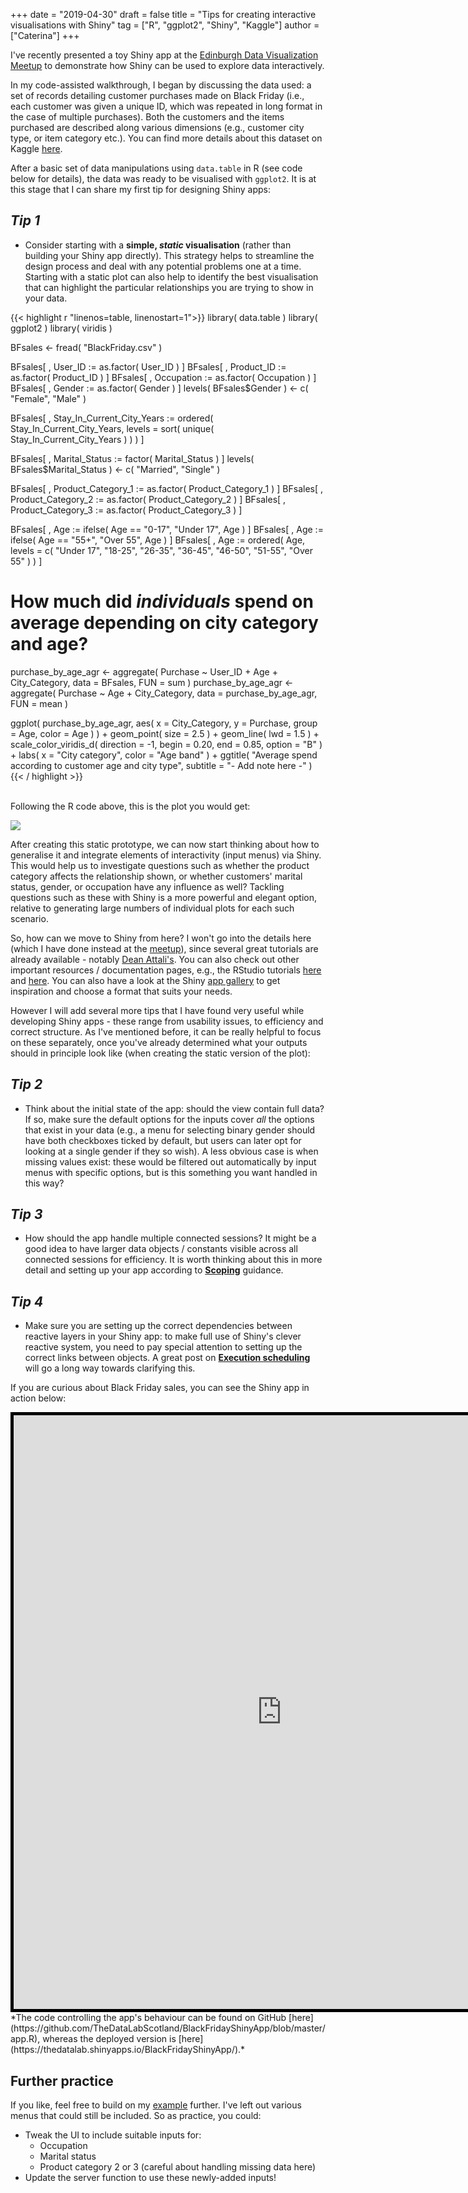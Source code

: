 +++
date = "2019-04-30"
draft = false
title = "Tips for creating interactive visualisations with Shiny"
tag = ["R", "ggplot2", "Shiny", "Kaggle"]
author = ["Caterina"]
+++


I've recently presented a toy Shiny app at the [Edinburgh Data Visualization Meetup](https://www.meetup.com/meetup-group-vBHbCmgh/events/259694171/) to demonstrate how Shiny can be used to explore data interactively.

In my code-assisted walkthrough, I began by discussing the data used: a set of records detailing customer purchases made on Black Friday (i.e., each customer was given a unique ID, which was repeated in long format in the case of multiple purchases). Both the customers and the items purchased are described along various dimensions (e.g., customer city type, or item category etc.). You can find more details about this dataset on Kaggle [here](https://www.kaggle.com/mehdidag/black-friday).
 
After a basic set of data manipulations using `data.table` in R (see code below for details), the data was ready to be visualised with `ggplot2`. It is at this stage that I can share my first tip for designing Shiny apps:

## *Tip 1* 
* Consider starting with a **simple, *static* visualisation** (rather than building your Shiny app directly). This strategy helps to streamline the design process and deal with any potential problems one at a time. Starting with a static plot can also help to identify the best visualisation that can highlight the particular relationships you are trying to show in your data.


{{< highlight r "linenos=table, linenostart=1">}}
library( data.table )
library( ggplot2 )
library( viridis )

BFsales <- fread( "BlackFriday.csv" )

BFsales[ , User_ID := as.factor( User_ID ) ]
BFsales[ , Product_ID := as.factor( Product_ID ) ]
BFsales[ , Occupation := as.factor( Occupation ) ]
BFsales[ , Gender := as.factor( Gender ) ]
levels( BFsales$Gender ) <- c( "Female", "Male" )

BFsales[ , Stay_In_Current_City_Years := ordered( Stay_In_Current_City_Years, levels = sort( unique( Stay_In_Current_City_Years ) ) ) ]

BFsales[ , Marital_Status := factor( Marital_Status ) ]
levels( BFsales$Marital_Status ) <- c( "Married", "Single" )

BFsales[ , Product_Category_1 := as.factor( Product_Category_1 ) ]
BFsales[ , Product_Category_2 := as.factor( Product_Category_2 ) ]
BFsales[ , Product_Category_3 := as.factor( Product_Category_3 ) ]

BFsales[ , Age := ifelse( Age == "0-17", "Under 17", Age ) ]
BFsales[ , Age := ifelse( Age == "55+", "Over 55", Age ) ]
BFsales[ , Age := ordered( Age, levels = c( "Under 17", "18-25", "26-35",  "36-45", "46-50", "51-55", "Over 55" ) ) ]


# How much did *individuals* spend on average depending on city category and age?
purchase_by_age_agr <- aggregate( Purchase ~ User_ID + Age + City_Category, data = BFsales, FUN = sum )
purchase_by_age_agr <- aggregate( Purchase ~ Age + City_Category, data = purchase_by_age_agr, FUN = mean )

ggplot( purchase_by_age_agr, 
        aes( x = City_Category, y = Purchase, group = Age, color = Age ) ) + 
  geom_point( size = 2.5 ) +
  geom_line( lwd = 1.5 ) +
  scale_color_viridis_d( direction = -1, begin = 0.20, end = 0.85, option = "B" ) +
  labs( x = "City category",
        color = "Age band" ) +
  ggtitle( "Average spend according to customer age and city type",
           subtitle = "- Add note here -" )
{{< / highlight >}}

<br>
Following the R code above, this is the plot you would get: 

![](https://github.com/DataPowered/DataPowered.io_site/raw/master/site/content/graphics/2019-04-30-post-tips-for-creating-interactive-visualisations-with-shiny/StaticVisualisation.png)

After creating this static prototype, we can now start thinking about how to generalise it and integrate elements of interactivity (input menus) via Shiny. This would help us to investigate questions such as whether the product category affects the relationship shown, or whether customers' marital status, gender, or occupation have any influence as well? Tackling questions such as these with Shiny is a more powerful and elegant option, relative to generating large numbers of individual plots for each such scenario. 

So, how can we move to Shiny from here? I won't go into the details here (which I have done instead at the [meetup](https://www.meetup.com/meetup-group-vBHbCmgh/events/259694171/)), since several great tutorials are already available - notably [Dean Attali's](https://deanattali.com/blog/building-shiny-apps-tutorial/). You can also check out other important resources / documentation pages, e.g., the RStudio tutorials [here](http://rstudio.github.io/shiny/tutorial/) and [here](https://shiny.rstudio.com/articles). You can also have a look at the Shiny [app gallery](https://shiny.rstudio.com/gallery/) to get inspiration and choose a format that suits your needs.
 

However I will add several more tips that I have found very useful while developing Shiny apps - these range from usability issues, to efficiency and correct structure. As I've mentioned before, it can be really helpful to focus on these separately, once you've already determined what your outputs should in principle look like (when creating the static version of the plot):

## *Tip 2* 
* Think about the initial state of the app: should the view contain full data? If so, make sure the default options for the inputs cover *all* the options that exist in your data (e.g., a menu for selecting binary gender should have both checkboxes ticked by default, but users can later opt for looking at a single gender if they so wish). A less obvious case is when missing values exist: these would be filtered out automatically by input menus with specific options, but is this something you want handled in this way?

## *Tip 3*
* How should the app handle multiple connected sessions? It might be a good idea to have larger data objects / constants visible across all connected sessions for efficiency. It is worth thinking about this in more detail and setting up your app according to [**Scoping**](http://rstudio.github.io/shiny/tutorial/#scoping) guidance.

## *Tip 4* 
* Make sure you are setting up the correct dependencies between reactive layers in your Shiny app: to make full use of Shiny's clever reactive system, you need to pay special attention to setting up the correct links between objects. A great post on [**Execution scheduling**](https://shiny.rstudio.com/articles/execution-scheduling.html) will go a long way towards clarifying this.


If you are curious about Black Friday sales, you can see the Shiny app in action below:

<iframe id="example1" src="https://thedatalab.shinyapps.io/BlackFridayShinyApp/" style="border: 5px solid black; width: 170%; height: 950px" frameborder="0"></iframe>
*The code controlling the app's behaviour can be found on GitHub [here](https://github.com/TheDataLabScotland/BlackFridayShinyApp/blob/master/app.R), whereas the deployed version is [here](https://thedatalab.shinyapps.io/BlackFridayShinyApp/).*







## Further practice

If you like, feel free to build on my [example](https://github.com/TheDataLabScotland/BlackFridayShinyApp/blob/master/app.R) further. I've left out various menus that could still be included. So as practice, you could:

* Tweak the UI to include suitable inputs for:
    * Occupation
    * Marital status
    * Product category 2 or 3 (careful about handling missing data here) 
* Update the server function to use these newly-added inputs!


<br>
<br>